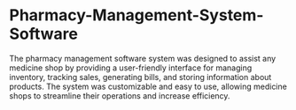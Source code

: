 # Pharmacy-Management-System-Software
The pharmacy management software system was designed to assist any medicine shop by providing a user-friendly interface for managing inventory, tracking sales, generating bills, and storing information about products. The system was customizable and easy to use, allowing medicine shops to streamline their operations and increase efficiency.
